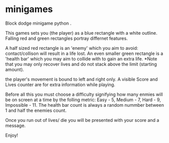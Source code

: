 # minigames
Block dodge minigame python .

This games sets you (the player) as a blue rectangle with a white outline.
Falling red and green rectangles portray differnet features.

A half sized red rectangle is an 'enemy' which you aim to avoid: contact/collison will result in a life lost.
An even smaller green rectangle is a 'health bar' which you may aim to collide with to gain an extra life.
*Note that you may only recover lives and do not stack above the limit (starting amount).

the player's movement is bound to left and right only.
A visible Score and Lives counter are for extra information while playing.

Before all this you must choose a difficulty signifying how many enmies will be on screen at a time by the folling metric:
Easy - 5, Medium - 7, Hard - 9, Impossible - 11.
The health bar count is always a random nummber between 1 and half the enemies count.

Once you run out of lives/ die you will be presented with your score and a message.

Enjoy!
